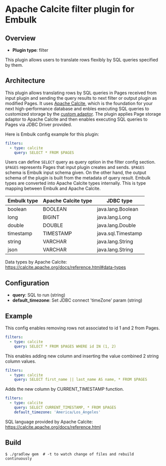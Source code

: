 # Apache Calcite filter plugin for Embulk

## Overview

* **Plugin type**: filter

This plugin allows users to translate rows flexibly by SQL queries specified by them. 

## Architecture

This plugin allows translating rows by SQL queries in Pages received from input plugin and sending the query results to next filter or output plugin as modified Pages. It uses [Apache Calcite](https://calcite.apache.org/), which is the foundation for your next high-performance database and enbles executing SQL queries to customized storage by the [custom adaptor](https://calcite.apache.org/docs/tutorial.html). The plugin applies Page storage adaptor to Apache Calcite and then enables executing SQL queries to Pages via JDBC Driver provided.

Here is Embulk config example for this plugin:

```yaml
filters:
  - type: calcite
    query: SELECT * FROM $PAGES
```

Users can define `SELECT` query as query option in the filter config section. `$PAGES` represents Pages that input plugin creates and sends. `$PAGES` schema is Embulk input schema given. On the other hand, the output schema of the plugin is built from the metadata of query result. Embulk types are converted into Apache Calcite types internally. This is type mapping between Embulk and Apache Calcite.

| Embulk type | Apache Calcite type |      JDBC type      |
| ----------- | ------------------- | ------------------- |
| boolean     | BOOLEAN             | java.lang.Boolean   |
| long        | BIGINT              | java.lang.Long      |
| double      | DOUBLE              | java.lang.Double    |
| timestamp   | TIMESTAMP           | java.sql.Timestamp  |
| string      | VARCHAR             | java.lang.String    |
| json        | VARCHAR             | java.lang.String    |

Data types by Apache Calcite: https://calcite.apache.org/docs/reference.html#data-types

## Configuration

- **query**: SQL to run (string)
- **default_timezone**: Set JDBC connect 'timeZone' param (string)

## Example

This config enables removing rows not associated to id 1 and 2 from Pages.
```yaml
filters:
  - type: calcite
    query: SELECT * FROM $PAGES WHERE id IN (1, 2)
```

This enables adding new column and inserting the value combined 2 string column values.
```yaml
filters:
  - type: calcite
    query: SELECT first_name || last_name AS name, * FROM $PAGES
```

Adds the new column by CURRENT_TIMESTAMP function.
```yaml
filters:
  - type: calcite
    query: SELECT CURRENT_TIMESTAMP, * FROM $PAGES
    default_timezone: 'America/Los_Angeles'
```

SQL language provided by Apache Calcite: https://calcite.apache.org/docs/reference.html

## Build

```
$ ./gradlew gem  # -t to watch change of files and rebuild continuously
```
